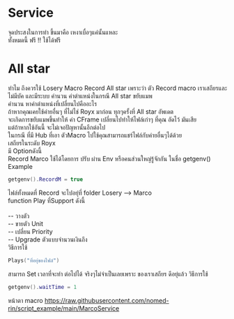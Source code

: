 # Service
จุดประสงในการทำ ขึ้นมาคือ เหงาเบื่อๆแค่นั้นแหละ <br />
ทั้งหมดนี้ ฟรี !! ใช้ได้ฟรี
# All star <br />
ทำไม ถึงควรใช้ Losery Macro Record All star 
เพราะว่า ตัว Record macro เราเสถียรและ ไม่มีบัค และมีระบบ คำนวน ค่าตำแหน่งในกรณี All star ขยับแมพ <br /> 
คำนวน หาค่าตำแหน่งที่เปลี่ยนไปคืออะไร <br /> 
ถ้าหากคุณเคยใช้ค่ายอื่นๆ ที่ไม่ไช่ Royx มาก่อน ทุกๆครั้งที่ All star อัพเดต<br /> 
จะเกิดการขยับแมพขึ้นทำให้ ค่า CFrame เปลี่ยนไปทำให้ไฟล์เก่าๆ ที่คุณ อัดไว้ มันเสีย<br /> 
แต่ถ้าหากใช้อันนี้ จะไม่เจอปัญหานั้นอีกต่อไป <br /> 
ในกรณี ที่มี Hub ที่เอา ตัวMacro  ไปใช้คุณสามารถแชร์ไฟล์กับค่ายอื่นๆได้ด้วย<br /> 
เสถียรในระดับ Royx <br />
มี Optionดังนี้  <br />
Record Marco ใช้ได้โดยการ ปรับ ผ่าน Env หรือคนส่วนใหญ่รู้จักกัน ในชื่อ getgenv()<br />
Example <br />
```lua
getgenv().RecordM = true
```
ไฟล์ทั้งหมดที่ Record จะไปอยุ่ที่ folder Losery --> Marco <br />
function Play ที่Support ดังนี้<br />
<br />
-- วางตัว  <br />
-- ขายตัว Unit  <br />
-- เปลี่ยน Priority <br />
-- Upgrade ตัวแบบจำนวนเงินถึง  <br />
วิธีการใช้ 
```lua
Plays("ที่อยุ่ของไฟล์")
```
สามารถ Set เวลาที่จะทำ ต่อไปได้ จริงๆไม่จำเป็นเลยเพราะ ของเราเสถียร ดีอยุ่แล้ว
วิธีการใช้ 
```lua
getgenv().waitTime = 1
```
หน้าตา macro https://raw.githubusercontent.com/nomed-rin/script_example/main/MarcoService

